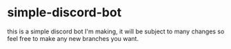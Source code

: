# simple-discord-bot
this is a simple discord bot I'm making, it will be subject to many changes so feel free to make any new branches you want.

